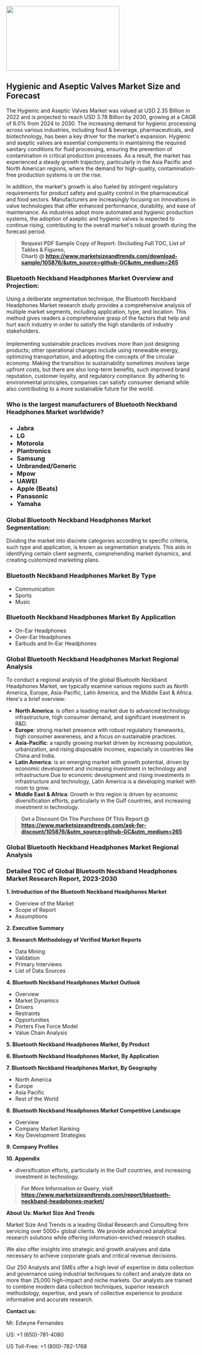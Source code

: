 <p><img class="alignnone size-medium wp-image-20088" src="https://ffe5etoiles.com/wp-content/uploads/2024/12/MST1-300x171.png" alt="" width="300" height="171" /></p><h2>Hygienic and Aseptic Valves Market Size and Forecast</h2><p>The Hygienic and Aseptic Valves Market was valued at USD 2.35 Billion in 2022 and is projected to reach USD 3.78 Billion by 2030, growing at a CAGR of 6.0% from 2024 to 2030. The increasing demand for hygienic processing across various industries, including food & beverage, pharmaceuticals, and biotechnology, has been a key driver for the market's expansion. Hygienic and aseptic valves are essential components in maintaining the required sanitary conditions for fluid processing, ensuring the prevention of contamination in critical production processes. As a result, the market has experienced a steady growth trajectory, particularly in the Asia Pacific and North American regions, where the demand for high-quality, contamination-free production systems is on the rise.</p><p>In addition, the market's growth is also fueled by stringent regulatory requirements for product safety and quality control in the pharmaceutical and food sectors. Manufacturers are increasingly focusing on innovations in valve technologies that offer enhanced performance, durability, and ease of maintenance. As industries adopt more automated and hygienic production systems, the adoption of aseptic and hygienic valves is expected to continue rising, contributing to the overall market's robust growth during the forecast period.</p></p><blockquote id="" class=""><strong>Request PDF Sample Copy of Report: (Including Full TOC, List of Tables &amp; Figures, Chart)&nbsp;@&nbsp;<strong><a href="https://www.marketsizeandtrends.com/download-sample/105876/&utm_source=github-GC&utm_medium=265" target="_blank">https://www.marketsizeandtrends.com/download-sample/105876/&utm_source=github-GC&utm_medium=265</a></strong></strong></blockquote><h3 id="" class="">Bluetooth Neckband Headphones Market&nbsp;Overview and Projection:</h3><p id="" class="">Using a deliberate segmentation technique, the Bluetooth Neckband Headphones Market research study provides a comprehensive analysis of multiple market segments, including application, type, and location. This method gives readers a comprehensive grasp of the factors that help and hurt each industry in order to satisfy the high standards of industry stakeholders. <br /> <br />Implementing sustainable practices involves more than just designing products; other operational changes include using renewable energy, optimizing transportation, and adopting the concepts of the circular economy. Making the transition to sustainability sometimes involves large upfront costs, but there are also long-term benefits, such improved brand reputation, customer loyalty, and regulatory compliance. By adhering to environmental principles, companies can satisfy consumer demand while also contributing to a more sustainable future for the world.</p><h3 id="" class="">Who is the largest manufacturers of&nbsp;Bluetooth Neckband Headphones Market worldwide?</h3><h3 class=""><p><ul><li>Jabra </li><li> LG </li><li> Motorola </li><li> Plantronics </li><li> Samsung </li><li> Unbranded/Generic </li><li> Mpow </li><li> UAWEI </li><li> Apple (Beats) </li><li> Panasonic </li><li> Yamaha</li></ul></p></h3><h3 id="" class="">Global&nbsp;Bluetooth Neckband Headphones Market Segmentation:</h3><p id="" class="">Dividing the market into discrete categories according to specific criteria, such type and application, is known as segmentation analysis. This aids in identifying certain client segments, comprehending market dynamics, and creating customized marketing plans.</p><h3 id="" class="">Bluetooth Neckband Headphones Market&nbsp;By Type</h3><p><p><ul><li>Communication </li><li> Sports </li><li> Music</p></li></ul></p></p><h3 id="" class="">Bluetooth Neckband Headphones Market&nbsp;By Application</h3><p class=""><p><ul><li>On-Ear Headphones </li><li> Over-Ear Headphones </li><li> Earbuds and In-Ear Headphones</li></ul></p></p><h3 id="" class="">Global Bluetooth Neckband Headphones Market Regional Analysis</h3><p id="" class="">To conduct a regional analysis of the global Bluetooth Neckband Headphones Market, we typically examine various regions such as North America, Europe, Asia-Pacific, Latin America, and the Middle East &amp; Africa. Here's a brief overview:</p><ul><li><strong>North America</strong>: is often a leading market due to advanced technology infrastructure, high consumer demand, and significant investment in R&amp;D.</li><li><strong>Europe</strong>: strong market presence with robust regulatory frameworks, high consumer awareness, and a focus on sustainable practices.</li><li><strong>Asia-Pacific</strong>: a rapidly growing market driven by increasing population, urbanization, and rising disposable incomes, especially in countries like China and India.</li><li><strong>Latin America</strong>: is an emerging market with growth potential, driven by economic development and increasing investment in technology and infrastructure.Due to economic development and rising investments in infrastructure and technology, Latin America is a developing market with room to grow.</li><li><strong>Middle East &amp; Africa</strong>: Growth in this region is driven by economic diversification efforts, particularly in the Gulf countries, and increasing investment in technology.</li></ul><blockquote id="" class=""><strong>Get a Discount On The Purchase Of This Report @ <strong><a href="https://www.marketsizeandtrends.com/ask-for-discount/105876/&utm_source=github-GC&utm_medium=265" target="_blank">https://www.marketsizeandtrends.com/ask-for-discount/105876/&utm_source=github-GC&utm_medium=265</a></strong></strong></blockquote><h3 id="" class="">Global Bluetooth Neckband Headphones Market Regional Analysis</h3><h3 id="" class="">Detailed TOC of Global Bluetooth Neckband Headphones Market Research Report, 2023-2030</h3><p id="" class=""><strong>1. Introduction of the Bluetooth Neckband Headphones Market</strong></p><ul><li>Overview of the Market</li><li>Scope of Report</li><li>Assumptions</li></ul><p id="" class=""><strong>2. Executive Summary</strong></p><p id="" class=""><strong>3. Research Methodology of Verified Market Reports</strong></p><ul><li>Data Mining</li><li>Validation</li><li>Primary Interviews</li><li>List of Data Sources</li></ul><p id="" class=""><strong>4. Bluetooth Neckband Headphones Market Outlook</strong></p><ul><li>Overview</li><li>Market Dynamics</li><li>Drivers</li><li>Restraints</li><li>Opportunities</li><li>Porters Five Force Model</li><li>Value Chain Analysis</li></ul><p id="" class=""><strong>5. Bluetooth Neckband Headphones Market, By Product</strong></p><p id="" class=""><strong>6. Bluetooth Neckband Headphones Market, By Application</strong></p><p id="" class=""><strong>7. Bluetooth Neckband Headphones Market, By Geography</strong></p><ul><li>North America</li><li>Europe</li><li>Asia Pacific</li><li>Rest of the World</li></ul><p id="" class=""><strong>8. Bluetooth Neckband Headphones Market Competitive Landscape</strong></p><ul><li>Overview</li><li>Company Market Ranking</li><li>Key Development Strategies</li></ul><p id="" class=""><strong>9. Company Profiles</strong></p><p id="" class=""><strong>10. Appendix</strong></p><ul><li>diversification efforts, particularly in the Gulf countries, and increasing investment in technology.</li></ul><blockquote id="" class=""><strong>For More Information or Query, visit <strong><strong><a href="https://www.marketsizeandtrends.com/report/bluetooth-neckband-headphones-market/" target="_blank">https://www.marketsizeandtrends.com/report/bluetooth-neckband-headphones-market/</a></strong></strong></strong></blockquote><p id="" class=""><strong>About Us: Market Size And Trends</strong></p><p id="" class="">Market Size And Trends is a leading Global Research and Consulting firm servicing over 5000+ global clients. We provide advanced analytical research solutions while offering information-enriched research studies.</p><p id="" class="">We also offer insights into strategic and growth analyses and data necessary to achieve corporate goals and critical revenue decisions.</p><p id="" class="">Our 250 Analysts and SMEs offer a high level of expertise in data collection and governance using industrial techniques to collect and analyze data on more than 25,000 high-impact and niche markets. Our analysts are trained to combine modern data collection techniques, superior research methodology, expertise, and years of collective experience to produce informative and accurate research.</p><p id="" class=""><strong>Contact us:</strong></p><p id="" class="">Mr. Edwyne Fernandes</p><p id="" class="">US: +1 (650)-781-4080</p><p id="" class="">US Toll-Free: +1 (800)-782-1768</p>
